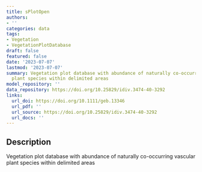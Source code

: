 ```yaml
---
title: sPlotOpen
authors:
- ''
categories: data
tags:
- Vegetation
- VegetationPlotDatabase
draft: false
featured: false
date: '2023-07-07'
lastmod: '2023-07-07'
summary: Vegetation plot database with abundance of naturally co-occurring vascular
  plant species within delimited areas
model_repository: ''
data_repository: https://doi.org/10.25829/idiv.3474-40-3292
links:
  url_doi: https://doi.org/10.1111/geb.13346
  url_pdf: ''
  url_source: https://doi.org/10.25829/idiv.3474-40-3292
  url_docs: ''
---
```


## Description

Vegetation plot database with abundance of naturally co-occurring vascular plant species within delimited areas

